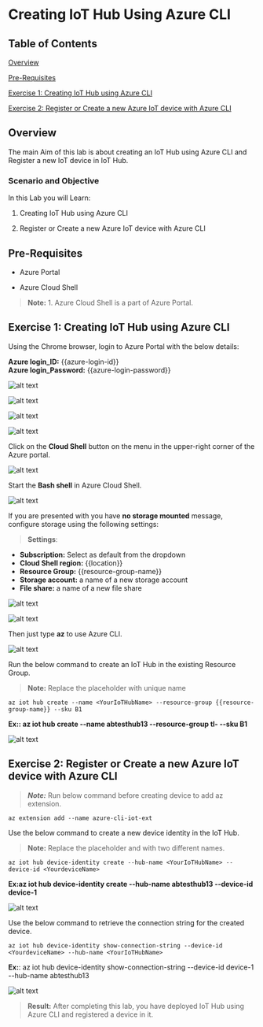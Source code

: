 # Creating IoT Hub Using Azure CLI

## Table of Contents

[Overview](#overview)

[Pre-Requisites](#pre-requisites) 

[Exercise 1: Creating IoT Hub using Azure CLI](#exercise-1-creating-iot-hub-using-azure-cli)

[Exercise 2: Register or Create a new Azure IoT device with Azure CLI](#exercise-2-register-or-create-a-new-azure-iot-device-with-azure-cli)

## Overview

The main Aim of this lab is about creating an IoT Hub using Azure CLI and Register a new IoT device in IoT Hub.

### Scenario and Objective

In this Lab you will Learn:

1. Creating IoT Hub using Azure CLI

2. Register or Create a new Azure IoT device with Azure CLI

## Pre-Requisites

* Azure Portal

* Azure Cloud Shell

> **Note:** 1. Azure Cloud Shell is a part of Azure Portal.

## Exercise 1: Creating IoT Hub using Azure CLI

Using the Chrome browser, login to Azure Portal with the below details:

 **Azure login_ID:** {{azure-login-id}} <br>
 **Azure login_Password:** {{azure-login-password}}

![alt text](https://qloudableassets.blob.core.windows.net/az-iot-labs/Lab2/1.png?st=2019-09-11T12%3A12%3A25Z&se=2022-09-12T12%3A12%3A00Z&sp=rl&sv=2018-03-28&sr=b&sig=aH0lpF2UUWb5kr1u0%2FHQbifyN%2Fl9yeoRa3D7kfO%2Bjpk%3D)

![alt text](https://qloudableassets.blob.core.windows.net/az-iot-labs/Lab2/2.png?st=2019-09-11T12%3A12%3A46Z&se=2022-09-12T12%3A12%3A00Z&sp=rl&sv=2018-03-28&sr=b&sig=NXAHK%2BPkNcRfbgIMOa%2FgBh6k2hjls37bA4dOLTf9%2B4Q%3D)

![alt text](https://qloudableassets.blob.core.windows.net/az-iot-labs/Lab2/3.png?st=2019-09-11T12%3A13%3A01Z&se=2022-09-12T12%3A13%3A00Z&sp=rl&sv=2018-03-28&sr=b&sig=Z4MUjukhMn5hktG5i61HpZQ0k7bvuUl0DIvsB6Ylbgw%3D)

![alt text](https://qloudableassets.blob.core.windows.net/az-iot-labs/Lab2/4.png?st=2019-09-11T12%3A13%3A15Z&se=2022-09-12T12%3A13%3A00Z&sp=rl&sv=2018-03-28&sr=b&sig=0r%2BMreXZvceSKLZ1i4ToljUl%2BZ%2FsPEpxSM8dATxj2Y4%3D)

Click on the **Cloud Shell** button on the menu in the upper-right corner of the Azure portal.

![alt text](https://qloudableassets.blob.core.windows.net/az-iot-labs/Lab2/5.PNG?st=2019-09-11T12%3A13%3A31Z&se=2022-09-12T12%3A13%3A00Z&sp=rl&sv=2018-03-28&sr=b&sig=PAKiJvImfae1VMbkOYogMLvam7jHMxAfPaLyjUJGlcc%3D)

Start the **Bash shell** in Azure Cloud Shell.

![alt text](https://qloudableassets.blob.core.windows.net/az-iot-labs/Lab2/6.PNG?st=2019-09-11T12%3A13%3A50Z&se=2022-09-12T12%3A13%3A00Z&sp=rl&sv=2018-03-28&sr=b&sig=R2JWWz9A7vFFc8C%2FYdrYOGUf7q1QO2BUp3CdltYmCEc%3D)

If you are presented with you have **no storage mounted** message, configure storage using the following settings:

> **Settings**:

* **Subscription:** Select as default from the dropdown <br>
* **Cloud Shell region:** {{location}} <br>
* **Resource Group:** {{resource-group-name}} <br>
* **Storage account:** a name of a new storage account <br>
* **File share:** a name of a new file share
 
![alt text](https://qloudableassets.blob.core.windows.net/az-iot-labs/Lab2/7.PNG?st=2019-09-11T12%3A14%3A09Z&se=2022-09-12T12%3A14%3A00Z&sp=rl&sv=2018-03-28&sr=b&sig=4qfHD9WPbbZ3xjCI6GPAOBo6%2FkRXq637%2Bkr6%2FvicRHk%3D)

![alt text](https://qloudableassets.blob.core.windows.net/az-iot-labs/Lab2/8.PNG?st=2019-09-11T12%3A14%3A25Z&se=2022-09-12T12%3A14%3A00Z&sp=rl&sv=2018-03-28&sr=b&sig=AY%2Bm8zCUilgUj1Qxuq%2B25eo3o0adp%2F7tOOgKe0iiLX4%3D)

Then just type **az** to use Azure CLI.

![alt text](https://qloudableassets.blob.core.windows.net/az-iot-labs/Lab2/9.png?st=2019-09-11T12%3A14%3A47Z&se=2022-09-12T12%3A14%3A00Z&sp=rl&sv=2018-03-28&sr=b&sig=fQlOmA6bY7QmlKEsFAd6ild830cLTQC%2Bq8FavPh5h14%3D)

Run the below command to create an IoT Hub in the existing Resource Group.

> **Note:** Replace the placeholder **<YourIoTHubName>** with unique name

 `az iot hub create --name <YourIoTHubName> --resource-group {{resource-group-name}} --sku B1`

**Ex:: az iot hub create --name abtesthub13 --resource-group tl-<unique string> --sku B1**

![alt text](https://qloudableassets.blob.core.windows.net/az-iot-labs/Lab2/10.PNG?st=2019-09-11T12%3A15%3A14Z&se=2022-09-12T12%3A15%3A00Z&sp=rl&sv=2018-03-28&sr=b&sig=oW0XTJ0wuQLMYBhnscmUwOB6MOoS02MJ%2BZazlRjzVNA%3D)

## Exercise 2: Register or Create a new Azure IoT device with Azure CLI

> ***Note:*** Run below command before creating device to add az extension.

 `az extension add --name azure-cli-iot-ext`

Use the below command to create a new device identity in the IoT Hub.

> **Note:** Replace the placeholder **<YourIoTHubName>** and **<YourdeviceName>** with two different names.

 `az iot hub device-identity create --hub-name <YourIoTHubName> --device-id <YourdeviceName>`

**Ex:az iot hub device-identity create --hub-name abtesthub13 --device-id device-1**

![alt text](https://qloudableassets.blob.core.windows.net/az-iot-labs/Lab2/11.PNG?st=2019-09-11T12%3A15%3A29Z&se=2022-09-12T12%3A15%3A00Z&sp=rl&sv=2018-03-28&sr=b&sig=5zGFqdGWbCGjASy%2BrO4MPG%2BRc9EaWI%2FgTktKsvNdMI8%3D)

Use the below command to retrieve the connection string for the created device.

 `az iot hub device-identity show-connection-string --device-id <YourdeviceName> --hub-name <YourIoTHubName>`

**Ex:**: az iot hub device-identity show-connection-string --device-id device-1 --hub-name abtesthub13

![alt text](https://qloudableassets.blob.core.windows.net/az-iot-labs/Lab2/12.PNG?st=2019-09-27T05%3A41%3A48Z&se=2022-09-28T05%3A41%3A00Z&sp=rl&sv=2018-03-28&sr=b&sig=%2Fhnb7IVHb0G5cj36e1t60gCbf4mRpWOp24%2BuMERnCks%3D)

> **Result:** After completing this lab, you have deployed IoT Hub using Azure CLI and registered a device in it.
